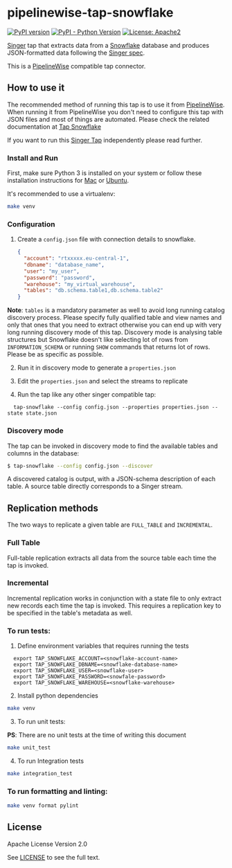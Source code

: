 # pipelinewise-tap-snowflake

[![PyPI version](https://badge.fury.io/py/pipelinewise-tap-snowflake.svg)](https://badge.fury.io/py/pipelinewise-tap-snowflake)
[![PyPI - Python Version](https://img.shields.io/pypi/pyversions/pipelinewise-tap-snowflake.svg)](https://pypi.org/project/pipelinewise-tap-snowflake/)
[![License: Apache2](https://img.shields.io/badge/License-Apache2-yellow.svg)](https://opensource.org/licenses/Apache-2.0)

[Singer](https://www.singer.io/) tap that extracts data from a [Snowflake](https://www.snowflake.com/) database and produces JSON-formatted data following the [Singer spec](https://github.com/singer-io/getting-started/blob/master/docs/SPEC.md).

This is a [PipelineWise](https://transferwise.github.io/pipelinewise) compatible tap connector.

## How to use it

The recommended method of running this tap is to use it from [PipelineWise](https://transferwise.github.io/pipelinewise). When running it from PipelineWise you don't need to configure this tap with JSON files and most of things are automated. Please check the related documentation at [Tap Snowflake](https://transferwise.github.io/pipelinewise/connectors/taps/snowflake.html)

If you want to run this [Singer Tap](https://singer.io) independently please read further.

### Install and Run

First, make sure Python 3 is installed on your system or follow these
installation instructions for [Mac](http://docs.python-guide.org/en/latest/starting/install3/osx/) or
[Ubuntu](https://www.digitalocean.com/community/tutorials/how-to-install-python-3-and-set-up-a-local-programming-environment-on-ubuntu-16-04).

It's recommended to use a virtualenv:

```bash
make venv
```

### Configuration

1. Create a `config.json` file with connection details to snowflake.

   ```json
   {
     "account": "rtxxxxx.eu-central-1",
     "dbname": "database_name",
     "user": "my_user",
     "password": "password",
     "warehouse": "my_virtual_warehouse",
     "tables": "db.schema.table1,db.schema.table2"
   }
   ```

**Note**: `tables` is a mandatory parameter as well to avoid long running catalog discovery process.
Please specify fully qualified table and view names and only that ones that you need to extract otherwise you can
end up with very long running discovery mode of this tap. Discovery mode is analysing table structures but
Snowflake doesn't like selecting lot of rows from `INFORMATION_SCHEMA` or running `SHOW` commands that returns lot of
rows. Please be as specific as possible.

2. Run it in discovery mode to generate a `properties.json`

3. Edit the `properties.json` and select the streams to replicate

4. Run the tap like any other singer compatible tap:

```
  tap-snowflake --config config.json --properties properties.json --state state.json
```

### Discovery mode

The tap can be invoked in discovery mode to find the available tables and
columns in the database:

```bash
$ tap-snowflake --config config.json --discover

```

A discovered catalog is output, with a JSON-schema description of each table. A
source table directly corresponds to a Singer stream.

## Replication methods

The two ways to replicate a given table are `FULL_TABLE` and `INCREMENTAL`.

### Full Table

Full-table replication extracts all data from the source table each time the tap
is invoked.

### Incremental

Incremental replication works in conjunction with a state file to only extract
new records each time the tap is invoked. This requires a replication key to be
specified in the table's metadata as well.

### To run tests:

1. Define environment variables that requires running the tests
```
  export TAP_SNOWFLAKE_ACCOUNT=<snowflake-account-name>
  export TAP_SNOWFLAKE_DBNAME=<snowflake-database-name>
  export TAP_SNOWFLAKE_USER=<snowflake-user>
  export TAP_SNOWFLAKE_PASSWORD=<snowfale-password>
  export TAP_SNOWFLAKE_WAREHOUSE=<snowflake-warehouse>
```

2. Install python dependencies
```bash
make venv
```

3. To run unit tests:

**PS**: There are no unit tests at the time of writing this document

```bash
make unit_test
```

4. To run Integration tests
```bash
make integration_test
```


### To run formatting and linting:

```bash
make venv format pylint
```

## License

Apache License Version 2.0

See [LICENSE](LICENSE) to see the full text.

